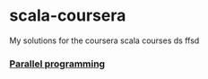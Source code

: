 # scala-coursera

My solutions for the coursera scala courses ds ffsd

### [Parallel programming](parprog1)
